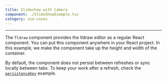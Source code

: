 ```yaml
---
title: Slideshow with Camera
component: ./SlideShowExample.tsx
category: use-cases
---
```


---

The `Tldraw` component provides the tldraw editor as a regular React component. You can put this component anywhere in your React project. In this example, we make the component take up the height and width of the container.

By default, the component does not persist between refreshes or sync locally between tabs. To keep your work after a refresh, check the [`persistenceKey`](/peristence-key) example.

